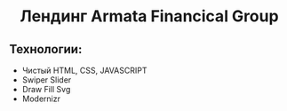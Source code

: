 <h1 align="center">Лендинг Armata Financical Group</h1>
<h2>Технологии:</h2>
<ul>
	<li>Чистый HTML, CSS, JAVASCRIPT</li>
	<li>Swiper Slider</li>
	<li>Draw Fill Svg</li>
	<li>Modernizr</li>
</ul>